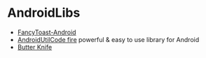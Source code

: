 # AndroidLibs

- [FancyToast-Android](https://github.com/Shashank02051997/FancyToast-Android)
- [AndroidUtilCode fire](https://github.com/Blankj/AndroidUtilCode) powerful & easy to use library for Android
- [Butter Knife](https://github.com/JakeWharton/butterknife)
